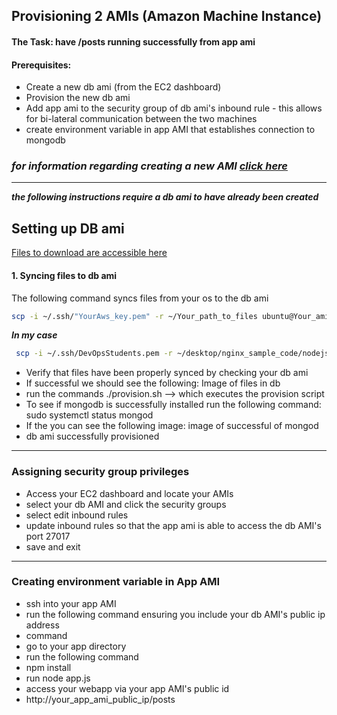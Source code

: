 ## Provisioning 2 AMIs (Amazon Machine Instance)
#### The Task: have /posts running successfully from app ami
#### Prerequisites:
- Create a new db ami (from the EC2 dashboard)
- Provision the new db ami
- Add app ami to the security group of db ami's inbound rule - this allows for bi-lateral communication between the two machines
- create environment variable in app AMI that establishes connection to mongodb

### ***for information regarding creating a new AMI [click here](https://github.com/Spartabariallali/Nodejs_Webapp_App/blob/master/README.md)***

---
***the following instructions require a db ami to have already been created***

## Setting up DB ami

[Files to download are accessible here](https://github.com/Spartabariallali/Nodejs_Webapp_App/tree/master/environment/db)


#### 1. Syncing files to db ami

The following command syncs files from your os to the db ami

```bash
scp -i ~/.ssh/"YourAws_key.pem" -r ~/Your_path_to_files ubuntu@Your_ami_Ip_address.eu-west-1.compute.amazonaws.com:/home/ubuntu/
```

***In my case***

```bash
 scp -i ~/.ssh/DevOpsStudents.pem -r ~/desktop/nginx_sample_code/nodejs-aws-deploy/environment/db ubuntu@ec2-54-76-170-201.eu-west-1.compute.amazonaws.com:/home/ubuntu/
```


- Verify that files have been properly synced by checking your db ami
- If successful we should see the following: Image of files in db
- run the commands ./provision.sh --> which executes the provision script
- To see if mongodb is successfully installed run the following command: sudo systemctl status mongod
- If the you can see the following image: image of successful of mongod
- db ami successfully provisioned

---

### Assigning security group privileges  

- Access your EC2 dashboard and locate your AMIs
- select your db AMI and click the security groups
- select edit inbound rules
- update inbound rules so that the app ami is able to access the db AMI's port 27017
- save and exit


---


### Creating environment variable in App AMI

- ssh into your app AMI
- run the following command ensuring you include your db AMI's public ip address
- command
- go to your app directory
- run the following command
- npm install
- run node app.js
- access your webapp via your app AMI's public id 
- http://your_app_ami_public_ip/posts
